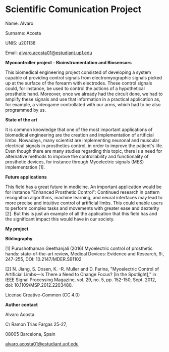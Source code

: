 # Scientific Comunication Project
Name: Alvaro 

Surname: Acosta 

UNIS: u201138 

Email: alvaro.acosta01@estudiant.upf.edu 

**Myocontroller project - Bioinstrumentation and Biosensors**

This biomedical engineering project consisted of developing a system capable of providing control signals from electromyographic signals picked up at the surface of the forearm with electrodes. These control signals could, for instance, be used to control the actions of a hypothetical prosthetic hand. Moreover, once we already had the circuit done, we had to amplify these signals and use that information in a practical application as, for example, a videogame controllated with our arms, which had to be also programmed by us.

**State of the art**

It is common knowledge that one of the most important applications of biomedical engineering are the creation and implementation of artificial limbs. Nowadays, many scientist are implementing  neuronal and muscular electrical signals in prosthetics control, in order to improve the patient's life. Even though there are many studies regarding this topic, there is a need for alternative methods to improve the controllability and functionality of prosthetic devices, for instance through Myoelectric signals (MES) implementation [1].

**Future applications**

This field has a great future in medicine. An important application would be for instance "Enhanced Prosthetic Control": Continued research in pattern recognition algorithms, machine learning, and neural interfaces may lead to more precise and intuitive control of artificial limbs. This could enable users to perform complex tasks and movements with greater ease and dexterity [2]. But this is just an example of all the application that this field has and the significant impact this would have in our society.

**My project**



**Bibliography**

[1] Purushothaman Geethanjali (2016) Myoelectric control of prosthetic hands: state-of-the-art review, Medical Devices: Evidence and Research, 9:, 247-255, DOI: 10.2147/MDER.S91102

[2] N. Jiang, S. Dosen, K. -R. Muller and D. Farina, "Myoelectric Control of Artificial Limbs—Is There a Need to Change Focus? [In the Spotlight]," in IEEE Signal Processing Magazine, vol. 29, no. 5, pp. 152-150, Sept. 2012, doi: 10.1109/MSP.2012.2203480.

License Creative-Common (CC 4.0)

**Author contact**

Alvaro Acosta

C\ Ramon Trias Fargas 25-27,

08005 Barcelona, Spain

alvaro.acosta01@estudiant.upf.edu

